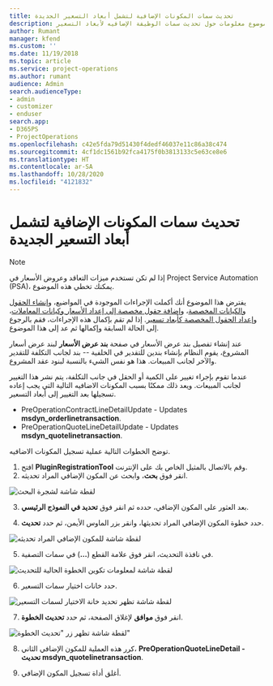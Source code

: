 ```yaml
---
title: تحديث سمات المكونات الإضافية لتشمل أبعاد التسعير الجديدة
description: يقدم هذا الموضوع معلومات حول تحديث سمات الوظيفة الإضافيه لأبعاد التسعير.
author: Rumant
manager: kfend
ms.custom: ''
ms.date: 11/19/2018
ms.topic: article
ms.service: project-operations
ms.author: rumant
audience: Admin
search.audienceType:
- admin
- customizer
- enduser
search.app:
- D365PS
- ProjectOperations
ms.openlocfilehash: c42e5fda79d51430f4dedf46037e11c86a38c474
ms.sourcegitcommit: 4cf1dc1561b92fca4175f0b3813133c5e63ce8e6
ms.translationtype: HT
ms.contentlocale: ar-SA
ms.lasthandoff: 10/28/2020
ms.locfileid: "4121832"
---
```

# <a name="update-plug-in-attributes-to-include-new-pricing-dimensions"></a>تحديث سمات المكونات الإضافية لتشمل أبعاد التسعير الجديدة

> [!NOTE]
> إذا لم تكن تستخدم ميزات التعاقد وعروض الأسعار في Project Service Automation (PSA)، يمكنك تخطي هذه الموضوع.

يفترض هذا الموضوع أنك أكملت الإجراءات الموجودة في المواضيع، و[إنشاء الحقول والكيانات المخصصة](create-custom-fields-entities.md)، و[إضافة حقول مخصصة إلى إعداد الأسعار وكيانات المعاملات](field-references.md)، و[إعداد الحقول المخصصة كأبعاد تسعير](set-up-pricing-dimensions.md). إذا لم تقم بإكمال هذه الإجراءات، فقم بالرجوع إلى الحالة السابقة وإكمالها ثم عد إلى هذا الموضوع.

عند إنشاء تفصيل بند عرض الأسعار في صفحة **بند عرض الأسعار** لبند عرض أسعار المشروع، يقوم النظام بإنشاء بندين للتقدير في الخلفية -- بند لجانب التكلفة للتقدير والآخر لجانب المبيعات. هذا هو نفس الشيء بالنسبة لبنود عقد المشروع.

عندما تقوم بإجراء تغيير على الكمية أو الحقل في جانب التكلفة، يتم نشر هذا التغيير لجانب المبيعات. ويعد ذلك ممكنًا بسبب المكونات الاضافيه التالية التي يجب إعاده تسجيلها بعد التغيير إلى أبعاد التسعير.

- PreOperationContractLineDetailUpdate - Updates **msdyn_orderlinetransaction**.
- PreOperationQuoteLineDetailUpdate - Updates **msdyn_quotelinetransaction**.

توضح الخطوات التالية عملية تسجيل المكونات الاضافيه.

1. افتح **PluginRegistrationTool** وقم بالاتصال بالمثيل الخاص بك على الإنترنت.
2. انقر فوق **بحث**، وابحث عن المكون الإضافي المراد تحديثه.

 ![لقطة شاشة لشجرة البحث](media/PRT-1.png)

3. بعد العثور على المكون الإضافي، حدده ثم انقر فوق **تحديد في النموذج الرئيسي**.

4. حدد خطوة المكون الإضافي المراد تحديثها، وانقر بزر الماوس الأيمن، ثم حدد **تحديث**.

 ![لقطة شاشة للمكون الإضافي المراد تحديثه](media/PRT-2.png)
 
5. في نافذة التحديث، انقر فوق علامة القطع (**...**) في سمات التصفية.

 ![لقطة شاشة لمعلومات تكوين الخطوة الحالية للتحديث](media/PRT-3.png)
 
6. حدد خانات اختيار سمات التسعير.

 ![لقطة شاشة تظهر تحديد خانة الاختيار لسمات التسعير](media/PRT-4.png)

7. انقر فوق **موافق** لإغلاق الصفحة، ثم حدد **تحديث الخطوة**.

 ![لقطة شاشة تظهر زر "تحديث الخطوة"](media/PRT-5.png)
 
8. كرر هذه العملية للمكون الإضافي الثاني، **PreOperationQuoteLineDetail - تحديث msdyn_quotelinetransaction**.

9. أغلق أداة تسجيل المكون الإضافي.

